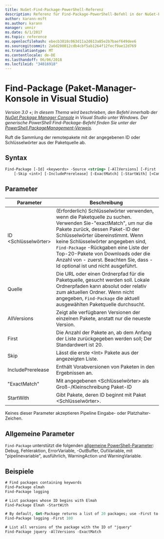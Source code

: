 ```yaml
---
title: NuGet-Find-Package-PowerShell-Referenz
description: Referenz für Find-Package-PowerShell-Befehl in der NuGet-Paket-Manager-Konsole in Visual Studio.
author: karann-msft
ms.author: karann
manager: unnir
ms.date: 6/1/2017
ms.topic: reference
ms.openlocfilehash: ebecb3818c063d11a2d613a85e2b7baef649dee6
ms.sourcegitcommit: 2a6d200012cdb4cbf5ab1264f12fecf9ae12d769
ms.translationtype: MT
ms.contentlocale: de-DE
ms.lasthandoff: 06/06/2018
ms.locfileid: "34816918"
---
```

# <a name="find-package-package-manager-console-in-visual-studio"></a>Find-Package (Paket-Manager-Konsole in Visual Studio)

*Version 3.0 +; In diesem Thema wird beschrieben, den Befehl innerhalb der [NuGet Package Manager Console](package-manager-console.md) in Visual Studio unter Windows. Der generische PowerShell Find-Package-Befehl finden Sie unter der [PowerShell PackageManagement-Verweis](/powershell/module/packagemanagement/?view=powershell-6).*

Ruft die Sammlung der remotepakete mit der angegebenen ID oder Schlüsselwörter aus der Paketquelle ab.

## <a name="syntax"></a>Syntax

```ps
Find-Package [-Id] <keywords> -Source <string> [-AllVersions] [-First [<int>]]
    [-Skip <int>] [-IncludePrerelease] [-ExactMatch] [-StartWith] [<CommonParameters>]
```

## <a name="parameters"></a>Parameter

| Parameter | Beschreibung |
| --- | --- |
| ID &lt;Schlüsselwörter&gt; | (Erforderlich) Schlüsselwörter verwenden, wenn die Paketquelle zu suchen. Verwenden Sie-"exactMatch", um nur die Pakete zurück, dessen Paket-ID der Schlüsselwörter übereinstimmt. Wenn keine Schlüsselwörter angegeben sind, `Find-Package` -Rückgaben eine Liste der Top-20-Pakete von Downloads oder die Anzahl von - zuerst. Beachten Sie, dass - Id optional ist und nicht ausgeführt. |
| Quelle | Die URL oder einen Ordnerpfad für die Paketquelle, gesucht werden soll. Lokale Ordnerpfaden kann absolut oder relativ zum aktuellen Ordner. Wenn nicht angegeben, `Find-Package` die aktuell ausgewählten Paketquelle durchsucht. |
| AllVersions | Zeigt alle verfügbaren Versionen der einzelnen Pakete, anstatt nur die neueste Version. |
| First | Die Anzahl der Pakete an, ab dem Anfang der Liste zurückgegeben werden soll; Der Standardwert ist 20. |
| Skip | Lässt die erste &lt;Int&gt; Pakete aus der angezeigten Liste.  |
| IncludePrerelease | Enthält Vorabversionen von Paketen in den Ergebnissen an. |
| "ExactMatch" | Mit angegebenen &lt;Schlüsselwörter&gt; als Groß-/Kleinschreibung Paket-ID |
| StartWith | Gibt Pakete, deren ID beginnt mit Paket &lt;Schlüsselwörter&gt;. |

Keines dieser Parameter akzeptieren Pipeline Eingabe- oder Platzhalter-Zeichen.

## <a name="common-parameters"></a>Allgemeine Parameter

`Find-Package` unterstützt die folgenden [allgemeine PowerShell-Parameter](http://go.microsoft.com/fwlink/?LinkID=113216): Debug, Fehleraktion, ErrorVariable, -OutBuffer, OutVariable, mit "pipelinevariable", ausführlich, WarningAction und WarningVariable.

## <a name="examples"></a>Beispiele

```ps
# Find packages containing keywords
Find-Package elmah
Find-Package logging

# List packages whose ID begins with Elmah
Find-Package Elmah -StartWith

# By default, Get-Package returns a list of 20 packages; use -First to show more
Find-Package logging -First 100

# List all versions of the package with the ID of "jquery"
Find-Package jquery -AllVersions -ExactMatch
```
